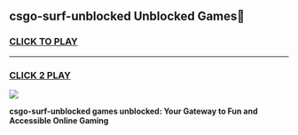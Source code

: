 
## csgo-surf-unblocked Unblocked Games👋
<h3>
<a href="https://news.freeplayer.one?title=csgo-surf-unblocked&ref=16F">CLICK TO PLAY</a></h3>
<hr>

<h3>
<a href="https://news.freeplayer.one?title=csgo-surf-unblocked&ref=16F">CLICK 2 PLAY</a>
  
</h3>

<a href="https://news.freeplayer.one?title=csgo-surf-unblocked&ref=16F/"><img src="https://clearcache.store/games.png"></a>


**csgo-surf-unblocked games unblocked: Your Gateway to Fun and Accessible Online Gaming**
